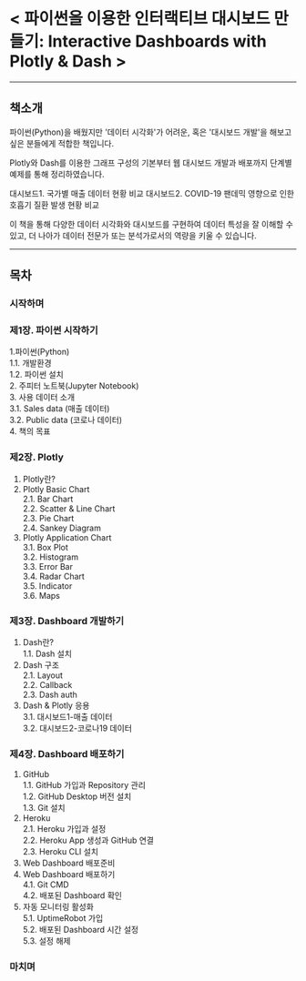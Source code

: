 # < 파이썬을 이용한 인터랙티브 대시보드 만들기: Interactive Dashboards with Plotly & Dash >

---

## 책소개
파이썬(Python)을 배웠지만 '데이터 시각화'가 어려운, 혹은 '대시보드 개발'을 해보고 싶은 분들에게 적합한 책입니다.

Plotly와 Dash를 이용한 그래프 구성의 기본부터 웹 대시보드 개발과 배포까지 단계별 예제를 통해 정리하였습니다.

대시보드1. 국가별 매출 데이터 현황 비교
대시보드2. COVID-19 팬데믹 영향으로 인한 호흡기 질환 발생 현황 비교

이 책을 통해 다양한 데이터 시각화와 대시보드를 구현하여 데이터 특성을 잘 이해할 수 있고, 더 나아가 데이터 전문가 또는 분석가로서의 역량을 키울 수 있습니다.

---
## 목차

### 시작하며

### 제1장. 파이썬 시작하기
1.파이썬(Python)  
  1.1. 개발환경  
  1.2. 파이썬 설치  
2. 주피터 노트북(Jupyter Notebook)  
3. 사용 데이터 소개  
  3.1. Sales data (매출 데이터)  
  3.2. Public data (코로나 데이터)  
4. 책의 목표  

### 제2장. Plotly
1. Plotly란?  
2. Plotly Basic Chart  
  2.1. Bar Chart  
  2.2. Scatter & Line Chart  
  2.3. Pie Chart  
  2.4. Sankey Diagram  
3. Plotly Application Chart  
  3.1. Box Plot  
  3.2. Histogram  
  3.3. Error Bar  
  3.4. Radar Chart  
  3.5. Indicator  
  3.6. Maps  

### 제3장. Dashboard 개발하기
1. Dash란?  
  1.1. Dash 설치  
2. Dash 구조  
  2.1. Layout  
  2.2. Callback  
  2.3. Dash auth  
3. Dash & Plotly 응용  
  3.1. 대시보드1-매출 데이터  
  3.2. 대시보드2-코로나19 데이터  

### 제4장. Dashboard 배포하기
1. GitHub  
  1.1. GitHub 가입과 Repository 관리  
  1.2. GitHub Desktop 버전 설치  
  1.3. Git 설치  
2. Heroku  
  2.1. Heroku 가입과 설정  
  2.2. Heroku App 생성과 GitHub 연결  
  2.3. Heroku CLI 설치  
3. Web Dashboard 배포준비  
4. Web Dashboard 배포하기  
  4.1. Git CMD  
  4.2. 배포된 Dashboard 확인  
5. 자동 모니터링 활성화  
  5.1. UptimeRobot 가입  
  5.2. 배포된 Dashboard 시간 설정  
  5.3. 설정 해제  

### 마치며

